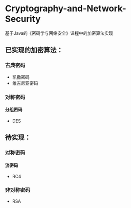 # Cryptography-and-Network-Security
基于Java的《密码学与网络安全》课程中的加密算法实现
## 已实现的加密算法：
### 古典密码
- 凯撒密码
- 维吉尼亚密码
### 对称密码
#### 分组密码
- DES
## 待实现：
### 对称密码
#### 流密码
- RC4
### 非对称密码
- RSA
